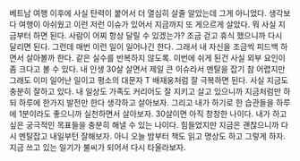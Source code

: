 베트남 여행 이후에 사실 탄력이 붙어서 더 열심히 살줄 알았는데 그게 아니었다. 생각보다 여행이 아쉬웠고 이런 저런 이슈가 있어서 지금까지 또 게으르게 살았다. 뭐 사실 지금부터 하면 된다. 사람이 어찌 항상 달릴 수 있겠는가? 조금 걷고 휴식 했으니까 다시 달리면 된다. 그런데 매번 이런 일이 일어나긴 한다. 그래서 내 자신을 조금씩 피드백 하면서 살아볼까 한다. 같은 실수를 반복하지 않도록. 이번에 쉬게 된건 사실 외부 요인이 좀 크다고 볼 수 있다. 내 인생 30살 살면서 제일 큰 이슈라서 멘탈을 잡기 참 어렵지만 그래도 이미 일어난 일이고 평소의 대문자 T 배재웅처럼 잘 극복하면 된다. 사실 지금도 충분히 잘하고 있다. 내 일상도 가족도 커리어도 잘 지키고 살고 있으니까 지금처럼만 하되 하루에 한가지 발전만 한다 생각하고 살아보자. 그리고 내가 하기로 한 습관들을 하루에 1분이라도 좋으니까 실천하면서 살아보자. 30살이면 아직 창창한 나이다. 내가 하고 싶은 궁극적인 목표들을 충분히 해낼 수 있는 나이다. 힘들었지만 지금은 괜찮으니까 다시 멘탈잡고 내일부턴 잘해보자. 아니 오늘 밤부터 책도 읽고 명상도 하고 그렇게 하자. 지금 쓰고 있는 일기가 불씨가 되어서 다시 타올라보자.